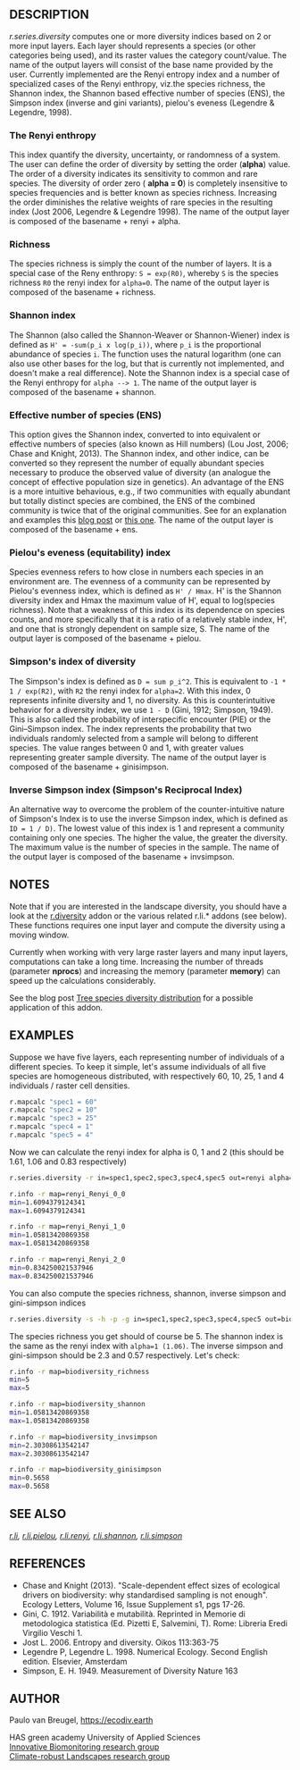 ## DESCRIPTION

*r.series.diversity* computes one or more diversity indices based on 2
or more input layers. Each layer should represents a species (or other
categories being used), and its raster values the category count/value.
The name of the output layers will consist of the base name provided by
the user. Currently implemented are the Renyi entropy index and a number
of specialized cases of the Renyi enthropy, viz.the species richness,
the Shannon index, the Shannon based effective number of species (ENS),
the Simpson index (inverse and gini variants), pielou's eveness
(Legendre & Legendre, 1998).

### The Renyi enthropy

This index quantify the diversity, uncertainty, or randomness of a
system. The user can define the order of diversity by setting the order
(**alpha**) value. The order of a diversity indicates its sensitivity to
common and rare species. The diversity of order zero ( **alpha = 0**) is
completely insensitive to species frequencies and is better known as
species richness. Increasing the order diminishes the relative weights
of rare species in the resulting index (Jost 2006, Legendre & Legendre
1998). The name of the output layer is composed of the basename + renyi + alpha.

### Richness

The species richness is simply the count of the number of layers. It is
a special case of the Reny enthropy: `S = exp(R0)`, whereby `S` is the
species richness `R0` the renyi index for `alpha=0`. The name of the
output layer is composed of the basename + richness.

### Shannon index

The Shannon (also called the Shannon-Weaver or Shannon-Wiener) index is
defined as `H' = -sum(p_i x log(p_i))`, where `p_i` is the
proportional abundance of species `i`. The function uses the natural
logarithm (one can also use other bases for the log, but that is
currently not implemented, and doesn't make a real difference). Note the
Shannon index is a special case of the Renyi enthropy for `alpha --> 1`.
The name of the output layer is composed of the basename + shannon.

### Effective number of species (ENS)

This option gives the Shannon index, converted to into equivalent or
effective numbers of species (also known as Hill numbers) (Lou Jost,
2006; Chase and Knight, 2013). The Shannon index, and other indice, can
be converted so they represent the number of equally abundant species
necessary to produce the observed value of diversity (an analogue the
concept of effective population size in genetics). An advantage of the
ENS is a more intuitive behavious, e.g., if two communities with equally
abundant but totally distinct species are combined, the ENS of the
combined community is twice that of the original communities. See for an
explanation and examples this [blog
post](http://www.loujost.com/Statistics-and-Physics/Diversity-and-Similarity/EffectiveNumberOfSpecies.htm)
or [this
one](https://jonlefcheck.net/2012/10/23/diversity-as-effective-numbers).
The name of the output layer is composed of the basename + ens.

### Pielou's eveness (equitability) index

Species evenness refers to how close in numbers each species in an
environment are. The evenness of a community can be represented by
Pielou's evenness index, which is defined as `H' / Hmax`. H' is the
Shannon diversity index and Hmax the maximum value of H', equal to
log(species richness). Note that a weakness of this index is its
dependence on species counts, and more specifically that it is a ratio
of a relatively stable index, H', and one that is strongly dependent on
sample size, S. The name of the output layer is composed of the basename + pielou.

### Simpson's index of diversity

The Simpson's index is defined as `D = sum p_i^2`. This is equivalent to
`-1 * 1 / exp(R2)`, with `R2` the renyi index for `alpha=2`. With this
index, 0 represents infinite diversity and 1, no diversity. As this is
counterintuitive behavior for a diversity index, we use `1 - D` (Gini,
1912; Simpson, 1949). This is also called the probability of
interspecific encounter (PIE) or the Gini–Simpson index. The index
represents the probability that two individuals randomly selected from a
sample will belong to different species. The value ranges between 0 and
1, with greater values representing greater sample diversity. The name
of the output layer is composed of the basename + ginisimpson.

### Inverse Simpson index (Simpson's Reciprocal Index)

An alternative way to overcome the problem of the counter-intuitive
nature of Simpson's Index is to use the inverse Simpson index, which is
defined as `ID = 1 / D)`. The lowest value of this index is 1 and
represent a community containing only one species. The higher the value,
the greater the diversity. The maximum value is the number of species in
the sample. The name of the output layer is composed of the basename +
invsimpson.

## NOTES

Note that if you are interested in the landscape diversity, you should
have a look at the [r.diversity](r.diversity.md) addon or the various
related r.li.\* addons (see below). These functions requires one input
layer and compute the diversity using a moving window.

Currently when working with very large raster layers and many input
layers, computations can take a long time. Increasing the number of
threads (parameter **nprocs**) and increasing the memory (parameter
**memory**) can speed up the calculations considerably.

See the blog post [Tree species diversity
distribution](https://ecodiv.earth/post/tree-species-diversity-distribution/)
for a possible application of this addon.

## EXAMPLES

Suppose we have five layers, each representing number of individuals of
a different species. To keep it simple, let's assume individuals of all
five species are homogeneous distributed, with respectively 60, 10, 25,
1 and 4 individuals / raster cell densities.

```sh
r.mapcalc "spec1 = 60"
r.mapcalc "spec2 = 10"
r.mapcalc "spec3 = 25"
r.mapcalc "spec4 = 1"
r.mapcalc "spec5 = 4"
```

Now we can calculate the renyi index for alpha is 0, 1 and 2 (this
should be 1.61, 1.06 and 0.83 respectively)

```sh
r.series.diversity -r in=spec1,spec2,spec3,spec4,spec5 out=renyi alpha=0,1,2

r.info -r map=renyi_Renyi_0_0
min=1.6094379124341
max=1.6094379124341

r.info -r map=renyi_Renyi_1_0
min=1.05813420869358
max=1.05813420869358

r.info -r map=renyi_Renyi_2_0
min=0.834250021537946
max=0.834250021537946
```

You can also compute the species richness, shannon, inverse simpson and
gini-simpson indices

```sh
r.series.diversity -s -h -p -g in=spec1,spec2,spec3,spec4,spec5 out=biodiversity
```

The species richness you get should of course be 5. The shannon index is
the same as the renyi index with `alpha=1 (1.06)`. The inverse simpson
and gini-simpson should be 2.3 and 0.57 respectively. Let's check:

```sh
r.info -r map=biodiversity_richness
min=5
max=5

r.info -r map=biodiversity_shannon
min=1.05813420869358
max=1.05813420869358

r.info -r map=biodiversity_invsimpson
min=2.30308613542147
max=2.30308613542147

r.info -r map=biodiversity_ginisimpson
min=0.5658
max=0.5658
```

## SEE ALSO

*[r.li](https://grass.osgeo.org/grass-stable/manuals/r.li.html),
[r.li.pielou](https://grass.osgeo.org/grass-stable/manuals/r.li.pielou.html),
[r.li.renyi](https://grass.osgeo.org/grass-stable/manuals/r.li.renyi.html),
[r.li.shannon](https://grass.osgeo.org/grass-stable/manuals/r.li.shannon.html),
[r.li.simpson](https://grass.osgeo.org/grass-stable/manuals/r.li.simpson.html)*

## REFERENCES

- Chase and Knight (2013). "Scale-dependent effect sizes of ecological
    drivers on biodiversity: why standardised sampling is not enough".
    Ecology Letters, Volume 16, Issue Supplement s1, pgs 17-26.
- Gini, C. 1912. Variabilità e mutabilità. Reprinted in Memorie di
    metodologica statistica (Ed. Pizetti E, Salvemini, T). Rome:
    Libreria Eredi Virgilio Veschi 1.
- Jost L. 2006. Entropy and diversity. Oikos 113:363-75
- Legendre P, Legendre L. 1998. Numerical Ecology. Second English
    edition. Elsevier, Amsterdam
- Simpson, E. H. 1949. Measurement of Diversity Nature 163

## AUTHOR

Paulo van Breugel, <https://ecodiv.earth>  

HAS green academy University of Applied Sciences  
[Innovative Biomonitoring research
group](https://www.has.nl/en/research/professorships/innovative-bio-monitoring-professorship/)  
[Climate-robust Landscapes research
group](https://www.has.nl/en/research/professorships/climate-robust-landscapes-professorship/)
